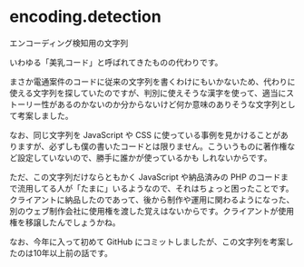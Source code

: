 # encoding.detection
エンコーディング検知用の文字列

いわゆる「美乳コード」と呼ばれてきたものの代わりです。

まさか電通案件のコードに従来の文字列を書くわけにもいかないため、代わりに使える文字列を探していたのですが、判別に使えそうな漢字を使って、適当にストーリー性があるのかないのか分からないけど何か意味のありそうな文字列として考案しました。

なお、同じ文字列を JavaScript や CSS に使っている事例を見かけることがありますが、必ずしも僕の書いたコードとは限りません。こういうものに著作権など設定していないので、勝手に誰かが使っているかも
しれないからです。

ただ、この文字列だけならともかく JavaScript や納品済みの PHP のコードまで流用してる人が「たまに」いるようなので、それはちょっと困ったことです。クライアントに納品したのであって、後から制作や運用に関わるようになった、別のウェブ制作会社に使用権を渡した覚えはないからです。クライアントが使用権を移譲したんでしょうかね。

なお、今年に入って初めて GitHub にコミットしましたが、この文字列を考案したのは10年以上前の話です。
